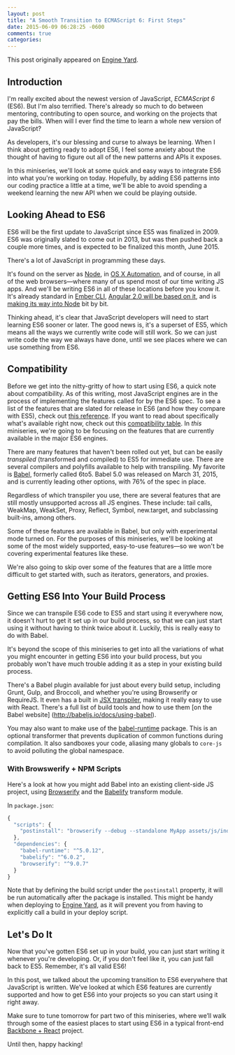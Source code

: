 ```yaml
---
layout: post
title: "A Smooth Transition to ECMAScript 6: First Steps"
date: 2015-06-09 06:28:25 -0600
comments: true
categories:
---
```


This post originally appeared on [Engine Yard](https://blog.engineyard.com/2015/smooth-transition-ecmascript-6-integration).

## Introduction

I'm really excited about the newest version of JavaScript, *ECMAScript 6* (ES6). But I'm also terrified. There's already so much to do between mentoring, contributing to open source, and working on the projects that pay the bills. When will I ever find the time to learn a whole new version of JavaScript?

As developers, it's our blessing and curse to always be learning. When I think about getting ready to adopt ES6, I feel some anxiety about the thought of having to figure out all of the new patterns and APIs it exposes.

In this miniseries, we'll look at some quick and easy ways to integrate ES6 into what you're working on today. Hopefully, by adding ES6 patterns into our coding practice a little at a time, we'll be able to avoid spending a weekend learning the new API when we could be playing outside.

## Looking Ahead to ES6

ES6 will be the first update to JavaScript since ES5 was finalized in 2009. ES6 was originally slated to come out in 2013, but was then pushed back a couple more times, and is expected to be finalized this month, June 2015.

There's a lot of JavaScript in programming these days.

It's found on the server as [Node](https://nodejs.org/), in [OS X Automation](https://developer.apple.com/library/mac/releasenotes/InterapplicationCommunication/RN-JavaScriptForAutomation/), and of course, in all of the web browsers—where many of us spend most of our time writing JS apps. And we'll be writing ES6 in all of these locations before you know it. It's already standard in [Ember CLI](http://www.ember-cli.com/), [Angular 2.0 will be based on it](https://www.airpair.com/angularjs/posts/preparing-for-the-future-of-angularjs), and is [making its way into Node](https://github.com/joyent/node/wiki/ES6-%28a.k.a.-Harmony%29-Features-Implemented-in-V8-and-Available-in-Node) bit by bit.

Thinking ahead, it's clear that JavaScript developers will need to start learning ES6 sooner or later. The good news is, it's a superset of ES5, which means all the ways we currently write code will still work. So we can just write code the way we always have done, until we see places where we can use something from ES6.

## Compatibility

Before we get into the nitty-gritty of how to start using ES6, a quick note about compatibility. As of this writing, most JavaScript engines are in the process of implementing the features called for by the ES6 spec. To see a list of the features that are slated for release in ES6 (and how they compare with ES5), check out [this reference](http://es6-features.org/). If you want to read about specifically what's available right now, check out this [compatibility table](http://kangax.github.io/compat-table/es6/). In *this* miniseries, we're going to be focusing on the features that are currently available in the major ES6 engines.

There are many features that haven't been rolled out yet, but can be easily _transpiled_ (transformed and compiled) to ES5 for immediate use. There are several compilers and polyfills available to help with transpiling. My favorite is [Babel](https://babeljs.io/), formerly called 6to5. Babel 5.0 was released on March 31, 2015, and is currently leading other options, with 76% of the spec in place.

Regardless of which transpiler you use, there are several features that are still mostly unsupported across all JS engines. These include: tail calls, WeakMap, WeakSet, Proxy, Reflect, Symbol, new.target, and subclassing built-ins, among others.

Some of these features are available in Babel, but only with experimental mode turned on. For the purposes of this miniseries, we'll be looking at some of the most widely supported, easy-to-use features—so we won't be covering experimental features like these.

We're also going to skip over some of the features that are a little more difficult to get started with, such as iterators, generators, and proxies.

## Getting ES6 Into Your Build Process

Since we can transpile ES6 code to ES5 and start using it everywhere now, it doesn't hurt to get it set up in our build process, so that we can just start using it without having to think twice about it. Luckily, this is really easy to do with Babel.

It's beyond the scope of this miniseries to get into all the variations of what you might encounter in getting ES6 into your build process, but you probably won't have much trouble adding it as a step in your existing build process.

There's a Babel plugin available for just about every build setup, including Grunt, Gulp, and Broccoli, and whether you're using Browserify or RequireJS. It even has a built in [JSX transpiler](https://babeljs.io/docs/usage/jsx/), making it really easy to use with React. There's a full list of build tools and how to use them [on the Babel website] (http://babeljs.io/docs/using-babel).

You may also want to make use of the [babel-runtime](https://babeljs.io/docs/usage/runtime/) package. This is an optional transformer that prevents duplication of common functions during compilation. It also sandboxes your code, aliasing many globals to `core-js` to avoid polluting the global namespace.

### With Browswerify + NPM Scripts

Here's a look at how you might add Babel into an existing client-side JS project, using [Browserify](http://browserify.org/) and the [Babelify](https://github.com/babel/babelify) transform module.

In `package.json`:

```javascript
{
  "scripts": {
    "postinstall": "browserify --debug --standalone MyApp assets/js/index.js --transform [ babelify --optional babel-runtime ] --outfile build/my-app.js"
  },
  "dependencies": {
    "babel-runtime": "^5.0.12",
    "babelify": "^6.0.2",
    "browserify": "^9.0.7"
  }
}
```

Note that by defining the build script under the `postinstall` property, it will be run automatically after the package is installed. This might be handy when deploying to [Engine Yard](https://www.engineyard.com/), as it will prevent you from having to explicitly call a build in your deploy script.

## Let's Do It

Now that you've gotten ES6 set up in your build, you can just start writing it whenever you're developing. Or, if you don't feel like it, you can just fall back to ES5. Remember, it's all valid ES6!

In this post, we talked about the upcoming transition to ES6 everywhere that JavaScript is written. We’ve looked at which ES6 features are currently supported and how to get ES6 into your projects so you can start using it right away.

Make sure to tune tomorrow for part two of this miniseries, where we’ll walk through some of the easiest places to start using ES6 in a typical front-end [Backbone + React](https://blog.engineyard.com/2015/integrating-react-with-backbone) project.

Until then, happy hacking!
